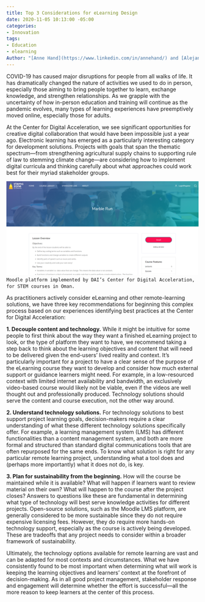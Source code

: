 ```yaml
---
title: Top 3 Considerations for eLearning Design
date: 2020-11-05 10:13:00 -05:00
categories:
- Innovation
tags:
- Education
- elearning
Author: "[Anne Hand](https://www.linkedin.com/in/annehand/) and [Alejandro Solis](https://www.linkedin.com/in/alejandrosolis/)"
---
```


COVID-19 has caused major disruptions for people from all walks of life. It has dramatically changed the nature of activities we used to do in person, especially those aiming to bring people together to learn, exchange knowledge, and strengthen relationships. As we grapple with the uncertainty of how in-person education and training will continue as the pandemic evolves, many types of learning experiences have preemptively moved online, especially those for adults.

At the Center for Digital Acceleration, we see significant opportunities for creative digital collaboration that would have been impossible just a year ago. Electronic learning has emerged as a particularly interesting category for development solutions. Projects with goals that span the thematic spectrum—from strengthening agricultural supply chains to supporting rule of law to stemming climate change—are considering how to implement digital curricula and thinking carefully about what approaches could work best for their myriad stakeholder groups.

![Capture-a98d9f.PNG](/uploads/Capture-a98d9f.PNG)`Moodle platform implemented by DAI’s Center for Digital Acceleration, for STEM courses in Oman.`

As practitioners actively consider eLearning and other remote-learning solutions, we have three key recommendations for beginning this complex process based on our experiences identifying best practices at the Center for Digital Acceleration:

**1. Decouple content and technology.** While it might be intuitive for some people to first think about the way they want a finished eLearning project to look, or the type of platform they want to have, we recommend taking a step back to think about the learning objectives and content that will need to be delivered given the end-users’ lived reality and context. It’s particularly important for a project to have a clear sense of the purpose of the eLearning course they want to develop and consider how much external support or guidance learners might need. For example, in a low-resourced context with limited internet availability and bandwidth, an exclusively video-based course would likely not be viable, even if the videos are well thought out and professionally produced. Technology solutions should serve the content and course execution, not the other way around.

**2. Understand technology solutions.** For technology solutions to best support project learning goals, decision-makers require a clear understanding of what these different technology solutions specifically offer. For example, a learning management system (LMS) has different functionalities than a content management system, and both are more formal and structured than standard digital communications tools that are often repurposed for the same ends. To know what solution is right for any particular remote learning project, understanding what a tool does and (perhaps more importantly) what it does not do, is key.

**3. Plan for sustainability from the beginning.** How will the course be maintained while it is available? What will happen if learners want to review material on their own? What will happen to the course after the project closes? Answers to questions like these are fundamental in determining what type of technology will best serve knowledge activities for different projects. Open-source solutions, such as the Moodle LMS platform, are generally considered to be more sustainable since they do not require expensive licensing fees. However, they do require more hands-on technology support, especially as the course is actively being developed. These are tradeoffs that any project needs to consider within a broader framework of sustainability.

Ultimately, the technology options available for remote learning are vast and can be adapted for most contexts and circumstances. What we have consistently found to be most important when determining what will work is keeping the learning objectives and learners’ context at the forefront of decision-making. As in all good project management, stakeholder response and engagement will determine whether the effort is successful—all the more reason to keep learners at the center of this process.